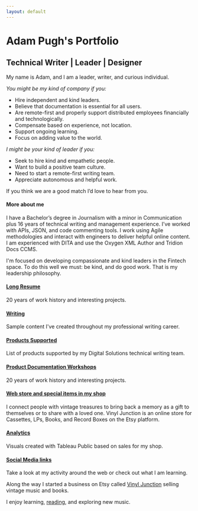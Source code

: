 ```yaml
---
layout: default
---
```

# Adam Pugh's Portfolio
## Technical Writer | Leader | Designer

My name is Adam, and I am a leader, writer, and curious individual.

*You might be my kind of company if you:*
 - Hire independent and kind leaders.
 - Believe that documentation is essential for all users.
 - Are remote-first and properly support distributed employees financially and technologically.
 - Compensate based on experience, not location.
 - Support ongoing learning.
 - Focus on adding value to the world.

*I might be your kind of leader if you:*
 - Seek to hire kind and empathetic people.
 - Want to build a positive team culture.
 - Need to start a remote-first writing team.
 - Appreciate autonomous and helpful work.

If you think we are a good match I’d love to hear from you.

#### More about me
I have a Bachelor’s degree in Journalism with a minor in Communication plus 16 years of technical writing and management experience. I’ve worked with APIs, JSON, and code commenting tools. I work using Agile methodologies and interact with engineers to deliver helpful online content. I am experienced with DITA and use the Oxygen XML Author and Tridion Docs CCMS.

I'm focused on developing compassionate and kind leaders in the Fintech space. To do this well we must: be kind, and do good work. That is my leadership philosophy.

#### [Long Resume](docs/full_resume.md)
20 years of work history and interesting projects.

#### [Writing](docs/writing.md)
Sample content I've created throughout my professional writing career. 

#### [Products Supported](docs/products_supported.md)
List of products supported by my Digital Solutions technical writing team.

#### [Product Documentation Workshops](docs/workshop_list.md)
20 years of work history and interesting projects.

#### [Web store and special items in my shop](docs/webstore.md)
I connect people with vintage treasures to bring back a memory as a gift to themselves or to share with a loved one. Vinyl Junction is an online store for Cassettes, LPs, Books, and Record Boxes on the Etsy platform.

#### [Analytics](docs/analytics.md)
Visuals created with Tableau Public based on sales for my shop.

#### [Social Media links](docs/social.md)
Take a look at my activity around the web or check out what I am learning.

Along the way I started a business on Etsy called <a href="https://vinyljunction.com" target="_blank">Vinyl Junction</a> selling vintage music and books.

I enjoy learning, <a href="https://www.goodreads.com/adamthepugh" target="_blank">reading</a>, and exploring new music.

